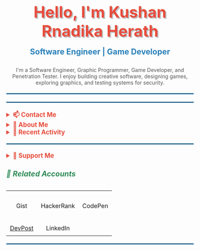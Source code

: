 <div align="center">
  <h1 style="font-size: 3em; color: #e74c3c; text-shadow: 3px 3px #bdc3c7;">Hello, I'm Kushan Rnadika Herath</h1>
  <h4 style="font-size: 1.5em; color: #2980b9; margin-top: -10px;">
   Software Engineer | Game Developer
  </h4>
  <p style="max-width:600px; margin:auto; color:#555;">
    I'm a Software Engineer, Graphic Programmer, Game Developer, and Penetration Tester. I enjoy building creative software, designing games, exploring graphics, and testing systems for security.
  </p>
</div>

<hr style="border: 1px solid #3498db; margin: 20px 0;">

<hr style="border: 1px solid #3498db; margin: 20px 0;">

<details>
  <summary style="font-size: 1.2em; font-weight: bold; color: #e74c3c; cursor: pointer;">📫 Contact Me</summary>
  <div align="center">
    <p>
      <a href="kushanrandikaherath@outlook.com" target="_blank">
        <img src="https://img.shields.io/badge/Email-D14836?style=for-the-badge&logo=gmail&logoColor=white" alt="Email" style="height: 30px; margin: 0 5px;">
      </a>
      <a href="https://www.linkedin.com/in/kushan-randika-herath-5a3b39352/" target="_blank">
        <img src="https://img.shields.io/badge/LinkedIn-0077B5?style=for-the-badge&logo=linkedin&logoColor=white" alt="LinkedIn" style="height: 30px; margin: 0 5px;">
      </a>
    </p>
  </div>
</details>

<details>
  <summary style="font-size: 1.2em; font-weight: bold; color: #e74c3c; cursor: pointer;">👤 About Me</summary>
  <div align="center">
    <ul style="list-style: none; padding: 0; text-align: left; max-width: 600px; margin: auto; color: #555;">
      <li>🔹 <strong>Languages:</strong> JavaScript, TypeScript, Python, C/C++,Java,C#,SQL,</li>
    </ul>
    <p>🔭 Currently developing a scalable e-commerce platform with integrated IoT monitoring.</p>
    <p>🌱 Learning microservices, cloud-native designs, and edge computing architectures.</p>
  </div>
</details>

<details>
  <summary style="font-size: 1.2em; font-weight: bold; color: #e74c3c; cursor: pointer;">📅 Recent Activity</summary>
  <div align="center">
    <a href="https://github.com/Kushan20070126" target="_blank">
      <img src="https://github-readme-activity-graph.vercel.app/graph?username=Kushan20070126&theme=github-compact&hide_border=true" alt="Activity Graph" style="border-radius: 10px; margin: 0 5px;">
    </a>
  </div>
</details>

<hr style="border: 1px solid #3498db; margin: 20px 0;">

<details>
  <summary style="font-size: 1.2em; font-weight: bold; color: #e74c3c; cursor: pointer;">💖 Support Me</summary>
  <div align="center">
    <p>If you’d like to support my work, you can donate via PayPal:</p>
    <a href="https://paypal.me/my" target="_blank">
      <img src="https://img.shields.io/badge/Donate-PayPal-blue.svg?style=for-the-badge&logo=paypal" alt="PayPal Donation" style="height: 40px; margin: 0 5px;">
    </a>
  </div>
</details>

<h5 style="color: #2e8b57; font-size: 1.4em;">🔗 Related Accounts</h5>
<table align="center" style="border-collapse: collapse; text-align: center;">
  <tr>
    <td style="padding: 10px;">
      <a href="https://gist.github.com/Kushan20070126" target="_blank" style="text-decoration: none;">
        <i class="fa fa-github" style="font-size: 40px; color: #333;"></i>
        <br>Gist
      </a>
    </td>
    <td style="padding: 10px;">
      <a href="https://www.hackerrank.com/profile/my" target="_blank" style="text-decoration: none;">
        <i class="fab fa-hackerrank" style="font-size: 40px; color: #2ecc71;"></i>
        <br>HackerRank
      </a>
    </td>
    <td style="padding: 10px;">
      <a href="https://codepen.io/my" target="_blank" style="text-decoration: none;">
        <i class="fab fa-codepen" style="font-size: 40px; color: #000;"></i>
        <br>CodePen
      </a>
    </td>
  </tr>
  <tr>
    <td style="padding: 10px;">
      <a href="https://devpost.com/Kushan20070126">
        <i class="fas fa-laptop-code" style="font-size: 40px; color: #3498db;"></i>
        <br>DevPost
      </a>
    </td>
    <td style="padding: 10px;">
      <a href="https://www.linkedin.com/in/azzar-budiyanto/" target="_blank" style="text-decoration: none;">
        <i class="fab fa-linkedin" style="font-size: 40px; color: #0077b5;"></i>
        <br>LinkedIn
      </a>
    </td>
  </tr>
</table>

<hr style="border: 1px solid #3498db; margin: 20px 0;">


